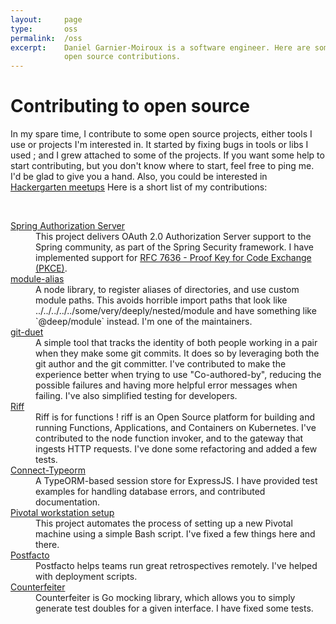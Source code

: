 ```yaml
---
layout:     page
type:       oss
permalink:  /oss
excerpt:    Daniel Garnier-Moiroux is a software engineer. Here are some of his
            open source contributions.
---
```


<h1>Contributing to open source</h1>

In my spare time, I contribute to some open source projects, either tools I use or
projects I'm interested in. It started by fixing bugs in tools or libs I used ; and
I grew attached to some of the projects. If you want some help to start contributing,
but you don't know where to start, feel free to ping me. I'd be glad to give you a 
hand. Also, you could be interested in [Hackergarten meetups](https://hackergarten.net/)
Here is a short list of my contributions:

<br>

<dl class="roomy-list">
  <dt><a href="https://github.com/spring-projects-experimental/spring-authorization-server" target="_blank" rel="noopener">Spring Authorization Server</a></dt>
  <dd>This project delivers OAuth 2.0 Authorization Server support to the Spring community, as part of the Spring Security framework. I have implemented support for <a href="https://tools.ietf.org/html/rfc7636" target="_blank" rel="noopener">RFC 7636 - Proof Key for Code Exchange (PKCE)</a>.</dd>

  <dt><a href="https://github.com/ilearnio/module-alias" target="_blank" rel="noopener">module-alias</a></dt>
  <dd>A node library, to register aliases of directories, and use custom module paths. This avoids horrible import paths that look like <span class="inline-code">../../../../../some/very/deeply/nested/module</span> and have something like <span class="inline-code">`@deep/module`</span> instead. I'm one of the maintainers.</dd>

  <dt><a href="https://github.com/git-duet/git-duet" target="_blank" rel="noopener">git-duet</a></dt>
  <dd>A simple tool that tracks the identity of both people working in a pair when they make some git commits. It does so by leveraging both the git author and the git committer. I've contributed to make the experience better when trying to use "Co-authored-by", reducing the possible failures and having more helpful error messages when failing. I've also simplified testing for developers.</dd>

  <dt><a href="https://projectriff.io/" target="_blank" rel="noopener">Riff</a></dt>
  <dd>Riff is for functions ! riff is an Open Source platform for building and running Functions, Applications, and Containers on Kubernetes. I've contributed to the node function invoker, and to the gateway that ingests HTTP requests. I've done some refactoring and added a few tests.</dd>

  <dt><a href="https://github.com/nykula/connect-typeorm" target="_blank" rel="noopener">Connect-Typeorm</a></dt>
  <dd>A TypeORM-based session store for ExpressJS. I have provided test examples for handling database errors, and contributed documentation.</dd>

  <dt><a href="https://github.com/pivotal/workstation-setup" target="_blank" rel="noopener">Pivotal workstation setup</a></dt>
  <dd>This project automates the process of setting up a new Pivotal machine using a simple Bash script. I've fixed a few things here and there.</dd>

  <dt><a href="https://github.com/pivotal/postfacto" target="_blank" rel="noopener">Postfacto</a></dt>
  <dd>Postfacto helps teams run great retrospectives remotely. I've helped with deployment scripts.</dd>

  <dt><a href="https://github.com/maxbrunsfeld/counterfeiter" target="_blank" rel="noopener">Counterfeiter</a></dt>
  <dd>Counterfeiter is Go mocking library, which allows you to simply generate test doubles for a given interface. I have fixed some tests.</dd>
</dl>
